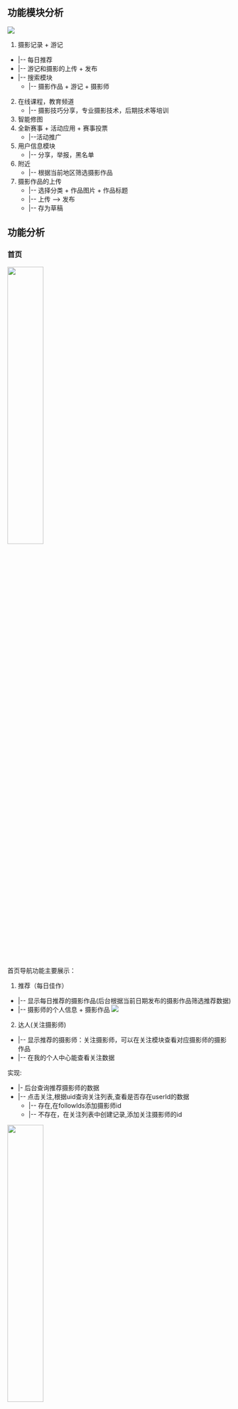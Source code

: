 
## 功能模块分析

![](assets/1_千途-fd3fc440.png)

1. 摄影记录 + 游记
  * |-- 每日推荐
  * |-- 游记和摄影的上传 + 发布
  * |-- 搜索模块
    * |-- 摄影作品 + 游记 + 摄影师
2. 在线课程，教育频道
   * |-- 摄影技巧分享，专业摄影技术，后期技术等培训
3. 智能修图
4. 全新赛事 + 活动应用 + 赛事投票
    * |--活动推广
5. 用户信息模块
    * |-- 分享，举报，黑名单
6. 附近
    * |-- 根据当前地区筛选摄影作品
7. 摄影作品的上传
    * |-- 选择分类 + 作品图片 + 作品标题
    * |-- 上传 --> 发布
    * |-- 存为草稿


## 功能分析
### 首页
<img src="assets/1_千途-4d0b3992.jpg" width="40%"/>

首页导航功能主要展示：

1. 推荐（每日佳作）
  * |-- 显示每日推荐的摄影作品(后台根据当前日期发布的摄影作品筛选推荐数据)
  * |-- 摄影师的个人信息 + 摄影作品
![](assets/1_千途-a4082249.png)    


2. 达人(关注摄影师)
  * |-- 显示推荐的摄影师：关注摄影师，可以在关注模块查看对应摄影师的摄影作品
  * |-- 在我的个人中心能查看关注数据

实现:
  * |- 后台查询推荐摄影师的数据
  * |-- 点击关注,根据uid查询关注列表,查看是否存在userId的数据
    * |-- 存在,在followIds添加摄影师id
    * |-- 不存在，在关注列表中创建记录,添加关注摄影师的id
<img src="assets/1_千途-40031bde.png" width="40%"/>


3. 赛事模块(后面分析)
  * |-- 显示所有赛事活动, 由赞助商发布的
4. 活动(后面分析)
  * |-- 限时报名活动列表数据
  * |-- 我的活动模块
    * |-- 我发起的
    * |-- 我参加的
5. 修图模块(后面分析)
    |-- 修图模块需要访问web网页端,选择AI只能修图或是人工精修,移动端只显示网页连接信息

6. 排行榜模块
  * |-- 根据用户的摄影作品的点赞总数 按照 日榜/月榜/总榜 进行排序(只显示前15名)
  * |-- 日榜 : 查询摄影师所有的当天摄影作品的点赞数之和
      * |-- 使用redis zset实现topN排序，缓存点赞数,当用户当天摄影作品被点击时,摄影师对应的点赞数+1
  * |-- 月榜 ：查询摄影师当月所有摄影作品的点赞数之和
      * |-- 当用户当天摄影作品被点击时,摄影师对应的点赞数+1
  * |-- 总榜 : 查询摄影师所有作品的点赞数之和

![](assets/1_千途-2e79b7f4.png)

7. 消息通知模块
  * |-- 评论通知(当用户的摄影作品被评论时，需要使用极光推送，推送消息)
  * |-- 系统通知(由后台管理人员通过极光推送平台推送给对应客户系统消息)

<img src="assets/1_千途-d818f731.png" width="40%">

8. 搜索模块
  * |-- 根据相关地区关键字搜索摄影作品 + 游记 + 摄影师
6. 主页页面展示数据
  * |-- 推荐游记(分页显示)
  * |-- 摄影作品(分页显示:按照点赞数进行排序) ： 按照摄影分类进行筛选
  * |-- 最新摄影作品



8. 摄影作品详情页面 （mongodb + redis 统计数据）
  * |-- 显示相关摄影图片
  * |-- 评论(点赞) + 收藏 + 点赞 + 分享(个数)
  * 评论模块:
    * 使用mongodb记录评论信息和用户信息, type 用来区分是作品的评论还是评论的评论s
    * 评论点赞 : 使用点赞集合保存评论用户，判断用户是否点赞
    * 评论数: 保存redis中的评论数+1
  * 收藏模块:
    * 保存收藏数据（收藏列表）
    * 数据库中的摄影作品，收藏数+1
  * 点赞 :
    * 保存点赞数(点赞列表)
    * 数据库中的摄影作品，点赞数+1
    * 修改redis 中排行榜数据 :
       |-- 如果当前摄影是今天发布，日榜 ， 月榜 ，总榜 +1
  * 分享
    * 安卓端实现分享功能
    * 修改redis中分享数据


<img src="assets/1_千途-9bd00f38.png" width="40%">-----<img src="assets/1_千途-6aa12399.jpg" width="40%"/>



### 评论列表
```java
class PhotoComment implements Serializable {
   public static final int PHOTO_COMMENT_TYPE_COMMENT = 0; //普通评论
   public static final int PHOTO_COMMENT_TYPE = 1; //评论的评论
   //----------前端传递数据---------
   @Id
   private String id;  //id
   private Long photoId;  //游记id
   private String photoTitle; //游记标题
   private String content;  //评论内容
   private int type = PHOTO_COMMENT_TYPE_COMMENT; //评论类别

   //-----------后端设置数据---------
   private Long userId;    //用户id
   private String username; //用户名
   private String headUrl;   // 用户头像
   private String city;
   private int level;

   private Date createTime; //创建时间
   private photoComment refComment;  //关联的评论

   private int thumbupnum;     //点赞数
   private List<Long> thumbuplist = new ArrayList<>(); //保存评论点赞人的id

}
```


### 收藏列表
记录收藏的数据,用于查询用户收藏数据
```
t_favor{
  id,
  actionTime,
  userId,  // 收藏用户的id
  type,  // 收藏游记/摄影作品
  targetId  // 游记的id /摄影的id
}
```


9. 游记详情界面


## 附近页面
1. 显示相关地区的摄影作品数据,（根据前端传的经纬度计算）
2. 显示推荐游记数据(后端管理推荐游记列表,实现推荐功能)

<img src="assets/1_千途-506429ca.jpg" width="40%"/>



## 游记+摄影作品发布
1. 游记发布
需求分析:
  * |-- 游记标题
  * |-- 游记目的地
  * |-- 游记经典的位置定点信息
  * |-- 游记图片 + 文字描述(生成预览效果)
    * |-- 更换模板北京图片 + 封面,生成html文本数据传送到后台进行审批处理
    * |-- 不发布数据，保存到草稿箱

<img src="assets/1_千途-7d2ec123.jpg" width="40%"/>

```java
--游记实体类--
t_travel{
`id`
`dest_id`  //目的地
`author_id`  //作者id
`title`  //游记标题
`summary`  //游记摘要
`coverUrl`  //游记封面
`createTime`  //创建时间
`releaseTime` //发布时间
`isPublic`  //是否发布
`replynum`  //评论
`favornum`  //点赞
`sharenum` //分享
`thumbsupnum` //点赞数
`state`  //游记状态  :
}
---游记内容---
t_travelcontent{
  id,
  content
}


----游记推荐----
t_travel_conment{
  `id`
  `travel_id`
  `title`
  `subTitle`
  `coverUrl`
  `state`
  `sequence`
}

```

2. 摄影作品发布
  * |-- 作品的标题
  * |-- 设置作品的分类
  * |-- 添加作品的图片 + 位置定点
  * |-- 作品发布后需要进行审核,审核通过后，发布作品,通知用户审核通过
<img src="assets/1_千途-945e4fae.png" width="40%"/>

### 实体分析
**摄影作品**
```java
-- 摄影作品 --
t_photo{
  id,
  title, //作品标题
  photo_type,  // 摄影作品的分类类别
  t_photo_img,//摄影图片
  themeBg //主题背景
  replynum//评论数
  favornum// 收藏数
  thumbsupnum// 点赞数
  sharenum// 分享数
  publishTime//发布时间
  createTime// 创建时间
  authorId //作者的id
  status// 状态--> 审批/草稿/
}
t_photo_img{
  id,
  local,  // 地址名称
  longitude , //经度
  latitude, // 纬度
  content  //描述信息
}

-- 中间表保存摄影作品和分类信息 --
t_photo_type_relation{
  type_id,
  photo_id
}


--摄影推荐--
t_photo_recommend{
  `id`
  `photo_id` //推荐照片
  `title`  
  `subTitle`
  `coverUrl`
  `state`
  `sequence`
   authorId  // 推荐作者id
}

-- 摄影分类 --
t_photo_type{
  id,
  title,
  logo
}
```

## 关注模块
1. 显示用户关注的摄影师的摄影作品,可以按照摄影分类进行数据筛选
2. 显示关注的其他用户的游记数据
2. 尚未关注用户时显示系统推荐的游记数据和摄影数据

业务逻辑分析:
1. 在关注列表中查询是否有userId记录
  * |-- 有，查询关联的follweIds关注的摄影师的ids
    * |--根据关注用户的ids查询相关的摄影作品和游记数据(时间为当前时间)
  * |-- 没有查询系统推荐的游记数据和摄影数据
    * |-- 查询推荐列表关联的推荐游记庶几乎+推荐摄影数据

<img src="assets/1_千途-0ea3129e.jpg" width="40%"/>  <img src="assets/1_千途-ad5770b2.jpg" width="40%"/>


## 个人中心模块
#### 需求分析:
1. 显示用户个人信息数据 : 关注 + 粉丝 + 获赞 + 昵称 + 签名
2. 用户相关的 摄影作品 + 游记 + 收藏数据

<img src="assets/1_千途-61dc8a3f.jpg" width="40%"/>  <img src="assets/1_千途-08deb6e4.png" width="40%"/>



## 赛事模块
显示所有赛事活动, 由赞助商发布的摄影作品投票活动,用户可以通过投稿个人作品，在投票中获得票数较高的获得赞助商提供的相关奖品


![](assets/1_千途-9a9ed9f3.png)

```
--- 赛事实体 ---
t_match{
  id,
  match_title, // 赛事标题
  status, // 赛事状态   投稿中/已截稿
  publishTime，  //发布时间
  endTime ,  // 截至时间
  t_match_content,   //投稿介绍
  t_contribute[]  //投稿作品数据
}
t_match_content{
  id,content   
}

--投稿作品--
t_contribute{
  id,
  imgs,  //投稿作品
  authorId,  //投稿用户
  title,  //投稿名称
  content, //投稿内容
  realName, //真实姓名
  linkPhone  //联系方式
  ticket  // 票数
  createTime  //投稿时间
  publishTime  // 发布时间
  status // 待审核/审核通过
}
```

### 赛事详情页面
#### 需求分析:
1. 显示赛事的相关介绍
2. 显示已经投稿的摄影作品和我的作品
3. 票数排行榜页面按照投票数显示前十名作品数据
4. 投票功能
  * 限制用户一天只能投一次票,需要验证用户的登陆token
  * 防止用户刷票 ：使用接口防刷限流
  * 多请求处理票数时，使用mq队列处理投票请求,投票成功后


#### 业务实现:
1. 赛事发布 : 后台管理页面发布赛事相关活动
2. 摄影师投稿 :
  * 用户通过上传摄影作品+联系方式+真实姓名+作品描述到后台管理
  * 用户投稿后由后台管理页面进行审核,审核通过通过消息推送发送系统通知通知用户
3. 用户作品审核通过后，在已投稿作品，和我的作品中可以查询已经审核通过的作品(按照发布时间进行排序)
4. 赛事投票功能 : (高并发场景)
  * 验证用户是否登陆
  * 使用redis list 记录用户投票信息，如果用户已经投票,提示用户已经投过了
    * |-- key: xxx:活动id:作品id
    * |-- value : uid1,uid2
  * 使用MQ 消息队列做削峰处理，处理多个投票请求,异步处理请求信息,修改数据库投票数
    * |-- 投票成功后,添加将用户id添加到redis中,设置过期时间为 1天
    * |-- 修改投票排行榜数据,对应作品的积分store +1
  * 使用redis zset 保存投票数据,实现票数排行榜
    * |-- key:xxx:活动id:作品id
    * |-- value : json(投稿信息)
    * |-- store : 票数
  *  验证码 + 接口防刷：同一个ip 不能同时访问同一个接口多次

#### 赛事页面


  <img src="assets/1_千途-f174ecb1.jpg" width="33%"/><img src="assets/1_千途-01770e08.jpg" width="33%"/> <img src="assets/1_千途-da05b8ae.jpg" width="33%"/>



## 活动

#### 需求分析:
1. 用户通过发布摄影活动
2. 发布活动时需要限制活动的认数 + 行程(时间) + 出发地和目的地 +报名者需要提供的信息 + 集合地点的设置
3. 用户报名活动时后需要填写个人报名信息,需要退团时需要提前一天取消订单
  * 如果是免费活动时，会有高并发业务场景，需要进行处理
  * 用户下单后,生成订单数据,通知用户报名成功
  * 多个请求访问活动数据,需要限制用户是否已经参加过这个活动
  * 活动过期时不能参加
  * 判断活动限制人数是否足够

#### 业务逻辑实现分析
1. 创建活动 : 用户创建活动后，由后台人员进行审核，审核通过后结果通知用户
2. 参加活动（高并发场景）
  * 判断用户是否登陆
  * 判断活动的时间是否过期
  * 判断用户是否已经参加过这个活动
    * |-- 定义一个t_seckill_order,防止重复下单,针对一场的限时活动，一个用户只能参加一次（使用redis做数据缓存）
  * 判断活动限制人数是否足够
    * |-- 使用redis 做原子性递增,判断活动当前人数是否大于限制个数(并发环境下)
  * 使用MQ 消息队列做削峰处理，异步处理多个订单请求
    * |-- 在订单队列监听中处理订单请求,下单成功后，发送系统通知用户
    * |-- 下单失败，需要进行活动名额回补
  * 防止超卖问题 ： 需要在下单时使用乐观锁 where currentCount&lt;countLimit -->当前参加人数<人数限制

优化:
* 控制下单人数优化:
  * 利用redis的原子性控制下单人数，redis 是单线程不会存在并发问题
  * |-- 初始化时，保存所有订单数据的预库存数据到redis中（string类型）
  * |-- 每次下单时，decr操作减去redis中的库存
  * |-- 库存预热在发布活动时进行初始化
* 防止用户重复点击--> 实现防刷限流


### 活动页面

活动列表--活动详情
<img src="assets/1_千途-b6e4438f.png" width="33%"/> <img src="assets/1_千途-b757f04f.jpg" width="33%"/>

创建互动--基本信息
<img src="assets/1_千途-11dc3917.jpg" width="33%"/><img src="assets/1_千途-387b073e.jpg" width="33%"/>

#### 实体分析

```
----活动----
t_action{
  id
  coverUrl // 活动封面
  type  // 活动类型 ： 采风/自驾/户外
  payType //活动费用 : AA/免费/商业
  countLimit  //人数限制--> 限定多少人可以参加
  currentCount // 当前报名的人数
  status  // 审核通过/待审核/拒绝

  ---基本信息
  theme   //活动主题
  startTime  //活动开始时间+结束时间
  endTime
  origin  //出发地
  destination  //目的地

  ---集合地点设置--
  local,  // 地址名称
  longitude , //经度
  latitude, // 纬度
  assembleTime   // 集合时间
  ---

  --活动说明--
  actionContent   // 活动说明html
}
-- 活动详情信息---
actionContent{
  id,content
}

---活动订单---
t_action_order{
  `order_no` // 订单编号--> 使用雪花算法
  `action_id`   // 活动的id
  `action_cover_Url` //活动的封面
  `status`  //订单状态 : 未支付/已支付/超时取消/手动取消
  `create_date` //创建时间
}

-- 用户判断用户是否参加过这个活动--
t_seckill_order` {
  `id`
  `user_id` //用户的id
  `order_no`  //订单的编号
  `seckill_action_id` //订单
}

```




### 摄影师实体
```java
//----用户数据---
t_userInfo{
  `id`
  `nickname`  
  `phone`  
  `email`  
  `password`
  sex
  `level`
  `city`  
  `birthday
  `headImgUrl`  
  `info`
  `state`
  isRecommend  // 是否推荐
  thumbsupTotalNum  // 总体的点赞数
  fansNum // 粉丝的数量
}

-- 关注列表 --
t_follow{
  id,
  userId, // 用户id
  followIds, // 用户关注的id (json数据保存)
  fansIds //用户的粉丝id （json数据保存）
}


```



## 修图

#### 需求分析:
1. 修图模块需要访问web网页端,选择AI只能修图或是人工精修,移动端只显示网页连接信息
2. 网页端首页显示修图技师的页面，按照销量 | 评价 | 价格进行排序
3. 用户选择修图技师,需要通过添加需要修的图片和需求描述,提交订单
  * |-- 如果用户积分不足，需要用户充值积分
4. 下单成功后,扣除用户账户上对应的积分，设置订单状态为已支付
  * |-- 当订单状态为已完成状态时，才将积分数据转发给修图技师



## 微服务服务构建
```
消息通知服务
活动服务
赛事服务
会员服务
redis 缓存服务
搜索服务
游记和摄影应用服务

后台管理项目
移动端接口应用
```
